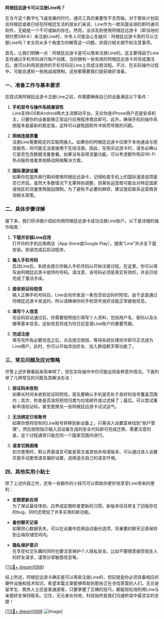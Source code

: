 **阿根廷远游卡可以注册Line吗？**

在当今这个数字化飞速发展的时代，通讯工具的重要性不言而喻。对于那些计划前往阿根廷或者已经在阿根廷生活的朋友们来说，Line作为一款风靡全球的即时通讯软件，无疑是一个不可或缺的存在。然而，当涉及到使用阿根廷远游卡（即当地的预付费SIM卡）来注册Line时，许多人可能会心生疑问：阿根廷远游卡真的可以注册Line吗？本文将从多个角度为你解答这一问题，并探讨相关细节和注意事项。

首先，让我们明确一点：阿根廷远游卡是可以用来注册Line的。这主要得益于Line支持通过手机号码进行账户创建。当你拥有一张有效的阿根廷远游卡并完成激活后，就可以利用其提供的手机号码在Line上完成注册流程。不过，在实际操作过程中，可能会遇到一些挑战或限制，这些都需要我们提前做好准备。

### **一、准备工作与基本要求**

在尝试用阿根廷远游卡注册Line之前，你需要确保自己的设备满足以下条件：

1. **手机型号与操作系统兼容性**  
   Line支持iOS和Android两大主流移动平台。无论你是iPhone用户还是安卓机主，只要你的设备能够正常运行应用程序商店即可。此外，确保手机的操作系统版本是最新的稳定版，这样可以避免因软件冲突而导致的问题。

2. **网络连接质量**  
   注册Line需要稳定的互联网接入。如果你的阿根廷远游卡仅限于本地通话与短信服务，则可能无法直接用于在线注册。因此，在购买远游卡时，请务必确认它是否包含数据流量套餐。如果没有自带流量功能，可以考虑额外购买Wi-Fi热点服务或者其他移动网络解决方案。

3. **国际漫游设置**  
   如果你在国外旅行期间使用阿根廷远游卡，记得检查手机上的国际漫游选项是否已开启。虽然大多数情况下无需特别调整，但某些运营商可能会对特定国家或地区的流量使用施加限制。为了避免不必要的麻烦，建议提前联系运营商咨询相关政策。

### **二、具体步骤详解**

接下来，我们将详细介绍如何用阿根廷远游卡成功注册Line账户。以下是详细的操作指南：

1. **下载并安装Line应用**  
   打开你的手机应用商店（App Store或Google Play），搜索“Line”并点击下载安装。安装完成后启动程序。

2. **输入手机号码**  
   启动Line后，系统会提示你输入手机号码以开始注册过程。在这里，你可以填写由阿根廷远游卡提供的号码。请注意，该号码必须是真实有效的，并且已经完成了激活手续。

3. **接收验证码短信**  
   输入正确手机号码后，Line会向你发送一条包含验证码的短信。由于这是通过阿根廷远游卡发送的，所以请确保你的手机信号良好且能正常接收信息。

4. **填写个人信息**  
   验证码验证通过后，你需要按照指引填写个人资料，包括用户名、密码以及头像等基本信息。这些信息将成为你日后登录Line账户的重要凭据。

5. **完成注册**  
   填写完所有必要信息之后，点击提交按钮，等待系统处理完毕即可正式成为Line用户。此时，你可以开始添加好友、加入群组聊天等功能了。

### **三、常见问题及应对策略**

尽管上述步骤看起来简单明了，但在实际操作中仍可能出现各种意外情况。下面列举了几种常见的问题及其解决办法：

1. **验证码未收到**  
   如果长时间未收到验证码短信，首先要确认手机是否处于良好的信号覆盖范围内；其次，检查是否误将短信归类为垃圾邮件或过滤掉了；最后，可以尝试重新申请验证码，甚至更换另一张阿根廷远游卡试试运气。

2. **无法绑定已有账号**  
   如果你想将现有的Line账号转移到新设备上，只需进入设置菜单找到“账户管理”，然后按照指示输入旧设备生成的安全代码即可完成迁移。需要注意的是，这个过程通常只能在同一个国家范围内进行。

3. **语言切换困难**  
   初次使用时，默认界面语言可能是英文或其他非母语版本。可以通过进入设置页面手动更改语言偏好设置，选择适合自己的语言环境。

### **四、其他实用小贴士**

除了上述内容之外，还有一些额外的小技巧可以帮助你更好地享受Line带来的便利：

- **定期更新应用**  
  为了保证最佳体验，应养成定期检查更新的习惯。新版本往往修复了旧版存在的bug，同时还增加了许多实用的新功能。

- **备份聊天记录**  
  如果担心数据丢失，可以在设置中启用自动备份选项，将重要的聊天记录保存到云端存储空间内。

- **隐私保护意识**  
  在享受社交乐趣的同时也要注意保护个人隐私安全。比如不要随意接受陌生人的好友请求，谨慎分享敏感信息等。

[[TG💪+ @esim1088](https://t.me/s/esim1088)]

综上所述，阿根廷远游卡确实是可以用来注册Line的，但前提是你必须具备相应的硬件设施和技术知识。希望本篇文章能够帮助到那些正在寻找答案的人们。无论是留学生、商务人士还是普通游客，只要掌握了正确的技巧，都能轻松地利用Line与亲朋好友保持联系。记住，无论身处何地，科技始终是我们沟通桥梁中最坚实的支撑！

[[TG💪+ @esim1088](https://t.me/s/esim1088) ![Image](https://i.postimg.cc/4NQfJmqS/Snipaste-2025-05-13-00-14-12.png)]